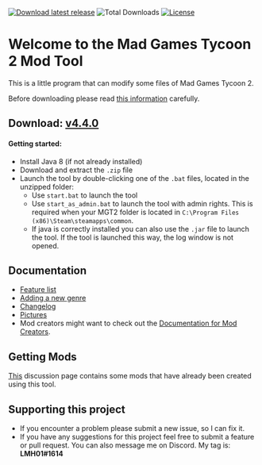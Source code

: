 [![Download latest release](https://img.shields.io/github/v/release/LMH01/MGT2_Mod_Tool)](https://github.com/LMH01/MGT2_Mod_Tool/releases/download/v4.4.0/MGT2_Mod_Tool_4.4.0.zip)
![Total Downloads](https://img.shields.io/github/downloads/LMH01/MGT2_Mod_Tool/total)
[![License](https://img.shields.io/github/license/LMH01/MGT2_Mod_Tool)](LICENSE)
# Welcome to the Mad Games Tycoon 2 Mod Tool

This is a little program that can modify some files of Mad Games Tycoon 2.

Before downloading please read [this information](docs/important.md) carefully.
## Download: [v4.4.0](https://github.com/LMH01/MGT2_Mod_Tool/releases/download/v4.4.0/MGT2_Mod_Tool_4.4.0.zip)
#### Getting started:
- Install Java 8 (if not already installed)
- Download and extract the `.zip` file
- Launch the tool by double-clicking one of the `.bat` files, located in the unzipped folder:
    - Use `start.bat` to launch the tool
    - Use `start_as_admin.bat` to launch the tool with admin rights. This is required when your MGT2 folder is located in `C:\Program Files (x86)\Steam\steamapps\common`.
    - If java is correctly installed you can also use the `.jar` file to launch the tool. If the tool is launched this way, the log window is not opened.
## Documentation
- [Feature list](docs/features.md)
- [Adding a new genre](docs/adding_a_genre.md)
- [Changelog](docs/changelog.md)
- [Pictures](docs/features.md)
- Mod creators might want to check out the [Documentation for Mod Creators](docs/documentation_for_mod_creators.md).

## Getting Mods
[This](https://github.com/LMH01/MGT2_Mod_Tool/discussions/34) discussion page contains some mods that have already been
created using this tool.

## Supporting this project
- If you encounter a problem please submit a new issue, so I can fix it.
- If you have any suggestions for this project feel free to submit a feature or pull request. You can also message me on Discord. 
My tag is: **LMH01#1614**
